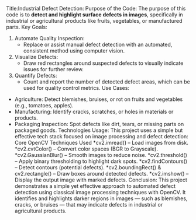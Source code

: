 Title:Industrial Defect Detection:
Purpose of the Code:
The purpose of this code is to **detect and highlight surface defects in images**, specifically in industrial or agricultural products like fruits, vegetables, or manufactured parts.
Key Goals:
1. Automate Quality Inspection:
   * Replace or assist manual defect detection with an automated, consistent method using computer vision.
2. Visualize Defects:
   * Draw red rectangles around suspected defects to visually indicate issues for further review.
3. Quantify Defects:
   * Count and report the number of detected defect areas, which can be used for quality control metrics.
 Use Cases:
* Agriculture: Detect blemishes, bruises, or rot on fruits and vegetables (e.g., tomatoes, apples).
* Manufacturing: Identify cracks, scratches, or holes in materials or products.
* Packaging Inspection: Spot defects like dirt, tears, or missing parts on packaged goods.
Technologies Usage:
This project uses a simple but effective tech stack focused on image processing and defect detection:
Core OpenCV Techniques Used
*cv2.imread() – Load images from disk.
*cv2.cvtColor() – Convert color spaces (BGR to Grayscale).
*cv2.GaussianBlur() – Smooth images to reduce noise.
*cv2.threshold() – Apply binary thresholding to highlight dark spots.
*cv2.findContours() – Detect contours (potential defects).
*cv2.boundingRect() & cv2.rectangle() – Draw boxes around detected defects.
*cv2.imshow() – Display the output image with marked defects.
Conclusion:
This project demonstrates a simple yet effective approach to automated defect detection using classical image processing techniques with OpenCV. It identifies and highlights darker regions in images — such as blemishes, cracks, or bruises — that may indicate defects in industrial or agricultural products.

